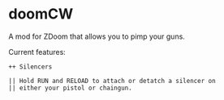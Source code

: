 doomCW
======

A mod for ZDoom that allows you to pimp your guns.

Current features:

    ++ Silencers

    || Hold RUN and RELOAD to attach or detatch a silencer on
    || either your pistol or chaingun.
